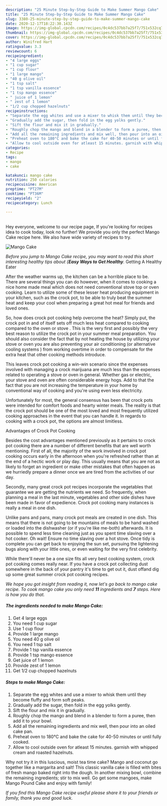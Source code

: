 ```yaml
---
description: "25 Minute Step-by-Step Guide to Make Summer Mango Cake"
title: "25 Minute Step-by-Step Guide to Make Summer Mango Cake"
slug: 3380-25-minute-step-by-step-guide-to-make-summer-mango-cake
date: 2020-12-17T18:22:30.143Z
image: https://img-global.cpcdn.com/recipes/0c4dc537bb7a25f7/751x532cq70/mango-cake-recipe-main-photo.jpg
thumbnail: https://img-global.cpcdn.com/recipes/0c4dc537bb7a25f7/751x532cq70/mango-cake-recipe-main-photo.jpg
cover: https://img-global.cpcdn.com/recipes/0c4dc537bb7a25f7/751x532cq70/mango-cake-recipe-main-photo.jpg
author: Winifred Hart
ratingvalue: 3.3
reviewcount: 6
recipeingredient:
- "4 large eggs"
- "1 cup sugar"
- "1 cup flour"
- "1 large mango"
- "40 g olive oil"
- "1 tsp salt"
- "1 tsp vanilla essence"
- "1 tsp mango essence"
- " juice of 1 lemon"
- " zest of 1 lemon"
- "1/2 cup chopped hazelnuts"
recipeinstructions:
- "Separate the egg whites and use a mixer to whisk them until they become fluffy and form soft peaks."
- "Gradually add the sugar, then fold in the egg yolks gently."
- "Sift the flour and mix it in gradually."
- "Roughly chop the mango and blend in a blender to form a puree, then add it to your bowl."
- "Add all the remaining ingredients and mix well, then pour into an oiled cake pan."
- "Preheat oven to 180°C and bake the cake for 40-50 minutes or until fully cooked."
- "Allow to cool outside oven for atleast 15 minutes. garnish with whipped cream and roasted hazelnuts."
categories:
- Recipe
tags:
- mango
- cake

katakunci: mango cake 
nutrition: 250 calories
recipecuisine: American
preptime: "PT27M"
cooktime: "PT36M"
recipeyield: "2"
recipecategory: Lunch

---
```

<br>
Hey everyone, welcome to our recipe page, If you're looking for recipes idea to cook today, look no further! We provide you only the perfect Mango Cake recipe here. We also have wide variety of recipes to try.
<br>


![Mango Cake](https://img-global.cpcdn.com/recipes/0c4dc537bb7a25f7/751x532cq70/mango-cake-recipe-main-photo.jpg)

<i>Before you jump to Mango Cake recipe, you may want to read this short interesting healthy tips about {<strong>Easy Ways to Get Healthy</strong>.</i>
Getting A Healthy Eater


After the weather warms up, the kitchen can be a horrible place to be. There are several things you can do however, when it comes to cooking a nice home made meal which does not need conventional stove top or oven cooking. Learn to utilize some of these lesser heat producing equipment in your kitchen, such as the crock pot, to be able to truly beat the summer heat and keep your cool when preparing a great hot meal for friends and loved ones.

So, how does crock pot cooking help overcome the heat? Simply put, the crock pot in and of itself sets off much less heat compared to cooking compared to the oven or stove . This is the very first and possibly the very best reason to utilize the crock pot in your summer meal preparation. You should also consider the fact that by not heating the house by utilizing your stove or oven you are also preventing your air conditioning (or alternative cooling systems ) from working overtime in order to compensate for the extra heat that other cooking methods introduce.

This leaves crock pot cooking a win-win scenario since the expenses involved with managing a crock marijuana are much less than the expenses related to operating a stove or oven in general. Whether gas or electric, your stove and oven are often considerable energy hogs. Add to that the fact that you are not increasing the temperature in your home by conventional way of cooking and you're using even less electricity.

Unfortunately for most, the general consensus has been that crock pots were intended for comfort foods and hearty winter meals.  The reality is that the crock pot should be one of the most loved and most frequently utilized cooking approaches in the event that you can handle it. In regards to cooking with a crock pot, the options are almost limitless.  

Advantages of Crock Pot Cooking

Besides the cost advantages mentioned previously as it pertains to crock pot cooking there are a number of different benefits that are well worth mentioning. First of all, the majority of the work involved in crock pot cooking occurs early in the afternoon when you're refreshed rather than at the end of a hectic work or play day. This usually means that you are not as likely to forget an ingredient or make other mistakes that often happen as we hurriedly prepare a dinner once we are tired from the activities of our day.

Secondly, many great crock pot recipes incorporate the vegetables that guarantee we are getting the nutrients we need. So frequently, when planning a meal in the last minute, vegetables and other side dishes have been made in favor of expedience. Crock pot cooking many instances is really a meal in one dish.

 Unlike pans and pans, many crock pot meals are created in one dish. This means that there is not going to be mountains of meals to be hand washed or loaded into the dishwasher (or if you're like me-both) afterwards. It is possible to spend less time cleaning just as you spent time slaving over a hot cooker. Oh wait! Ensure no time slaving over a hot stove. Once tidy is complete you can get back to enjoying the sun set, pursuing the lightening bugs along with your little ones, or even waiting for the very first celebrity.

While there'll never be a one size fits all very best cooking system, crock pot cooking comes really near. If you have a crock pot collecting dust somewhere in the back of your pantry it's time to get out it, dust offand dig up some great summer crock pot cooking recipes.


<i>We hope you got insight from reading it, now let's go back to mango cake recipe. To cook mango cake you only need <strong>11</strong> ingredients and <strong>7</strong> steps. Here is how you do that.
</i>

##### The ingredients needed to make Mango Cake:

1. Get 4 large eggs
1. You need 1 cup sugar
1. Use 1 cup flour
1. Provide 1 large mango
1. You need 40 g olive oil
1. You need 1 tsp salt
1. Provide 1 tsp vanilla essence
1. Provide 1 tsp mango essence
1. Get  juice of 1 lemon
1. Provide  zest of 1 lemon
1. Get 1/2 cup chopped hazelnuts


##### Steps to make Mango Cake:

1. Separate the egg whites and use a mixer to whisk them until they become fluffy and form soft peaks.
1. Gradually add the sugar, then fold in the egg yolks gently.
1. Sift the flour and mix it in gradually.
1. Roughly chop the mango and blend in a blender to form a puree, then add it to your bowl.
1. Add all the remaining ingredients and mix well, then pour into an oiled cake pan.
1. Preheat oven to 180°C and bake the cake for 40-50 minutes or until fully cooked.
1. Allow to cool outside oven for atleast 15 minutes. garnish with whipped cream and roasted hazelnuts.


Why not try it in this luscious, moist tea time cake? Mango and coconut go together like a margarita and salt! This classic vanilla cake is filled with bites of fresh mango baked right into the dough. In another mixing bowl, combine the remaining ingredients; stir to mix well. Go get some mangoes, make Mango Pound Cake and enjoy with family! 

<i>If you find this Mango Cake recipe useful please share it to your friends or family, thank you and good luck.</i>

